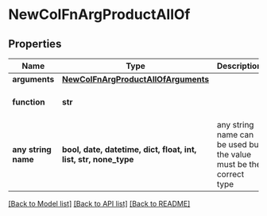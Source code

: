 # NewColFnArgProductAllOf


## Properties
Name | Type | Description | Notes
------------ | ------------- | ------------- | -------------
**arguments** | [**NewColFnArgProductAllOfArguments**](NewColFnArgProductAllOfArguments.md) |  | 
**function** | **str** |  | defaults to "product"
**any string name** | **bool, date, datetime, dict, float, int, list, str, none_type** | any string name can be used but the value must be the correct type | [optional]

[[Back to Model list]](../README.md#documentation-for-models) [[Back to API list]](../README.md#documentation-for-api-endpoints) [[Back to README]](../README.md)


